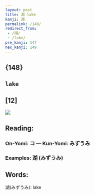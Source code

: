 ```yaml
---
layout: post
title: 湖 lake
kanji: 湖
permalink: /148/
redirect_from:
 - /湖/
 - /lake/
pre_kanji: 147
nex_kanji: 149
---
```


## {148}

## `lake`

## [12]

<div class="stroke"><img src="E6B996.png" /></div>

## Reading:

### On-Yomi: コ &mdash; Kun-Yomi: みずうみ

### Examples: 湖 (みずうみ)

## Words:

湖(みずうみ): lake
